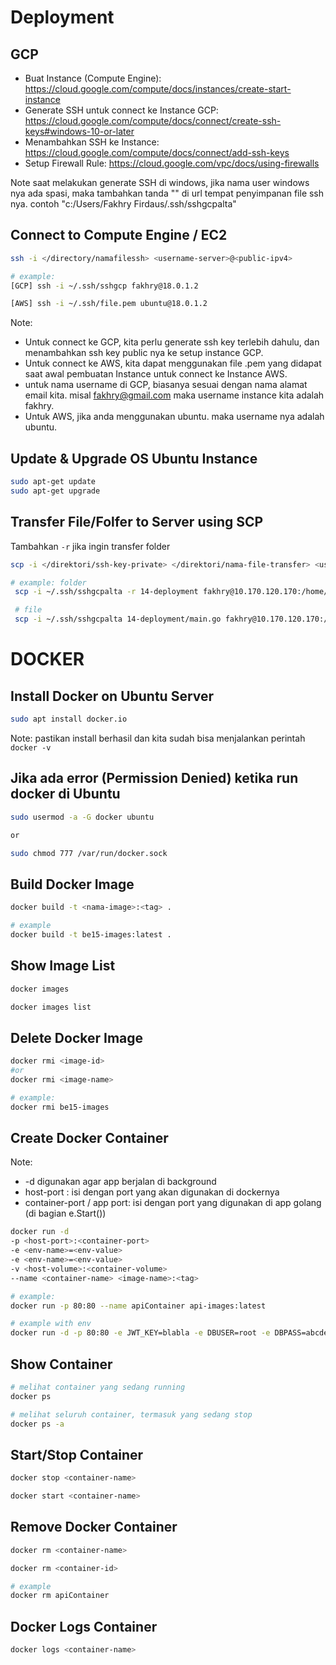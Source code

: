 # Deployment

## GCP
* Buat Instance (Compute Engine): https://cloud.google.com/compute/docs/instances/create-start-instance
* Generate SSH untuk connect ke Instance GCP: https://cloud.google.com/compute/docs/connect/create-ssh-keys#windows-10-or-later
* Menambahkan SSH ke Instance: https://cloud.google.com/compute/docs/connect/add-ssh-keys
* Setup Firewall Rule: https://cloud.google.com/vpc/docs/using-firewalls

Note saat melakukan generate SSH di windows, jika nama user windows nya ada spasi, maka tambahkan tanda "" di url tempat penyimpanan file ssh nya.
contoh "c:/Users/Fakhry Firdaus/.ssh/sshgcpalta"

## Connect to Compute Engine / EC2
```bash
ssh -i </directory/namafilessh> <username-server>@<public-ipv4>

# example:
[GCP] ssh -i ~/.ssh/sshgcp fakhry@18.0.1.2

[AWS] ssh -i ~/.ssh/file.pem ubuntu@18.0.1.2
```
Note:
* Untuk connect ke GCP, kita perlu generate ssh key terlebih dahulu, dan menambahkan ssh key public nya ke setup instance GCP.
* Untuk connect ke AWS, kita dapat menggunakan file .pem yang didapat saat awal pembuatan Instance untuk connect ke Instance AWS. 
* untuk nama username di GCP, biasanya sesuai dengan nama alamat email kita. misal fakhry@gmail.com
maka username instance kita adalah fakhry.
* Untuk AWS, jika anda menggunakan ubuntu. maka username nya adalah ubuntu.

## Update & Upgrade OS Ubuntu Instance
```bash
sudo apt-get update
sudo apt-get upgrade
```

## Transfer File/Folfer to Server using SCP
Tambahkan `-r` jika ingin transfer folder

```bash
scp -i </direktori/ssh-key-private> </direktori/nama-file-transfer> <username>@<public-ip-server>:/home/fakhry

# example: folder
 scp -i ~/.ssh/sshgcpalta -r 14-deployment fakhry@10.170.120.170:/home/fakhry

 # file
 scp -i ~/.ssh/sshgcpalta 14-deployment/main.go fakhry@10.170.120.170:/home/fakhry
```


# DOCKER

## Install Docker on Ubuntu Server
```bash
sudo apt install docker.io
```
Note: pastikan install berhasil dan kita sudah bisa menjalankan perintah `docker -v`

## Jika ada error (Permission Denied) ketika run docker di Ubuntu
```bash
sudo usermod -a -G docker ubuntu

or

sudo chmod 777 /var/run/docker.sock
```

## Build Docker Image
```bash
docker build -t <nama-image>:<tag> .

# example
docker build -t be15-images:latest .
```

## Show Image List
```bash
docker images

docker images list
```

## Delete Docker Image
```bash
docker rmi <image-id>
#or
docker rmi <image-name>

# example:
docker rmi be15-images
```

## Create Docker Container
Note:
* -d digunakan agar app berjalan di background
* host-port : isi dengan port yang akan digunakan di dockernya
* container-port / app port: isi dengan port yang digunakan di app golang (di bagian e.Start())

```bash
docker run -d
-p <host-port>:<container-port>
-e <env-name>=<env-value>
-e <env-name>=<env-value>
-v <host-volume>:<container-volume>
--name <container-name> <image-name>:<tag>

# example:
docker run -p 80:80 --name apiContainer api-images:latest

# example with env
docker run -d -p 80:80 -e JWT_KEY=blabla -e DBUSER=root -e DBPASS=abcdef -e DBHOST=10.10.20.30 -e DBPORT=3306 -e DBNAME=dbapi --name be15Clean be15clean-images:latest
```

## Show Container
```bash
# melihat container yang sedang running
docker ps

# melihat seluruh container, termasuk yang sedang stop
docker ps -a
```

## Start/Stop Container
```bash
docker stop <container-name>

docker start <container-name>
```

## Remove Docker Container
```bash
docker rm <container-name>

docker rm <container-id>

# example
docker rm apiContainer
```

## Docker Logs Container
```bash
docker logs <container-name>
```

